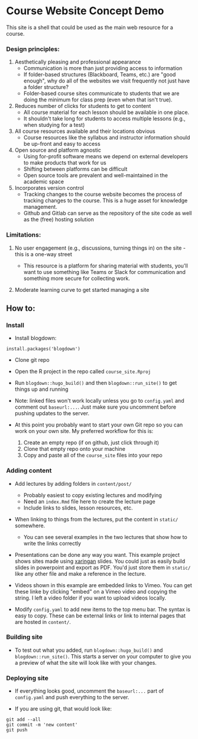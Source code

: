 # Course Website Concept Demo

This site is a shell that could be used as the main web resource for a course.  

[](site_demo.png)

### Design principles:

1. Aesthetically pleasing and professional appearance
    - Communication is more than just providing access to information
    - If folder-based structures (Blackboard, Teams, etc.) are "good enough", why do all of the websites we visit frequently not just have a folder structure?
    - Folder-based course sites communicate to students that we are doing the minimum for class prep (even when that isn't true).
2. Reduces number of clicks for students to get to content
    - All course material for each lesson should be available in one place.
    - It shouldn't take long for students to access multiple lessons (e.g., when studying for a test)
3. All course resources available and their locations obvious
    - Course resources like the syllabus and instructor information should be up-front and easy to access
4. Open source and platform agnostic
    - Using for-profit software means we depend on external developers to make products that work for us
    - Shifting between platforms can be difficult
    - Open source tools are prevalent and well-maintained in the academic space
5. Incorporates version control
    - Tracking changes to the course website becomes the process of tracking changes to the course.  This is a huge asset for knowledge management.
    - Github and Gitlab can serve as the repository of the site code as well as the (free) hosting solution 

### Limitations:

1. No user engagement (e.g., discussions, turning things in) on the site - this is a one-way street
    - This resource is a platform for sharing material with students, you'll want to use something like Teams or Slack for communication and something more secure for collecting work.
    
2. Moderate learning curve to get started managing a site


## How to:

### Install

- Install blogdown:

```
install.packages('blogdown')
```

- Clone git repo

- Open the R project in the repo called `course_site.Rproj`

- Run `blogdown::hugo_build()` and then `blogdown::run_site()` to get things up and running

- Note: linked files won't work locally unless you go to `config.yaml` and comment out `baseurl:...`.  Just make sure you uncomment before pushing updates to the server.

- At this point you probably want to start your own Git repo so you can work on your own site.  My preferred workflow for this is:
    1. Create an empty repo (if on github, just click through it)
    2. Clone that empty repo onto your machine
    3. Copy and paste all of the `course_site` files into your repo

### Adding content

- Add lectures by adding folders in `content/post/`
    - Probably easiest to copy existing lectures and modifying
    - Need an `index.Rmd` file here to create the lecture page
    - Include links to slides, lesson resources, etc.

- When linking to things from the lectures, put the content in `static/` somewhere.  
    - You can see several examples in the two lectures that show how to write the links correctly

- Presentations can be done any way you want.  This example project shows sites made using [xaringan](https://github.com/yihui/xaringan) slides.  You could just as easily build slides in powerpoint and export as PDF.  You'd just store them in `static/` like any other file and make a reference in the lecture.

- Videos shown in this example are embedded links to Vimeo.  You can get these linke by clicking "embed" on a Vimeo video and copying the string.  I left a video folder if you want to upload videos locally.

- Modify `config.yaml` to add new items to the top menu bar.  The syntax is easy to copy.  These can be external links or link to internal pages that are hosted in `content/`.  

### Building site

- To test out what you added, run `blogdown::hugo_build()` and `blogdown::run_site()`.  This starts a server on your computer to give you a preview of what the site will look like with your changes.

### Deploying site

- If everything looks good, uncomment the `baseurl:...` part of `config.yaml` and push everything to the server.

- If you are using git, that would look like:

```
git add --all
git commit -m 'new content'
git push
```







